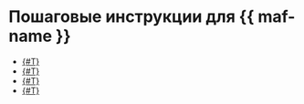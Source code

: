 # Пошаговые инструкции для {{ maf-name }}

* [{#T}](cluster-create.md)
* [{#T}](cluster-update.md)
* [{#T}](af-interfaces.md)
* [{#T}](cluster-delete.md)
